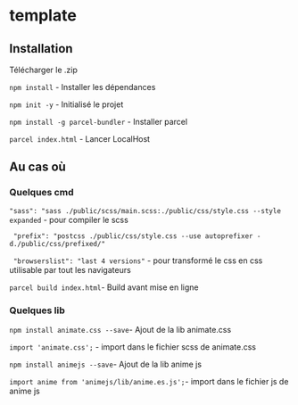# template

## Installation

Télécharger le .zip 

`npm install` - Installer les dépendances 

`npm init -y` - Initialisé le projet  

`npm install -g parcel-bundler` - Installer parcel

`parcel index.html` - Lancer LocalHost

## Au cas où
### Quelques cmd
` "sass": "sass ./public/scss/main.scss:./public/css/style.css --style expanded ` - pour compiler le scss

` "prefix": "postcss ./public/css/style.css --use autoprefixer -d./public/css/prefixed/"`

` "browserslist": "last 4 versions"` - pour transformé le css en css utilisable par tout les navigateurs

`parcel build index.html`- Build avant mise en ligne

### Quelques lib
`npm install animate.css --save`- Ajout de la lib animate.css

`import 'animate.css';` - import dans le fichier scss de animate.css

`npm install animejs --save`- Ajout de la lib anime js

`import anime from 'animejs/lib/anime.es.js';`- import dans le fichier js de anime js